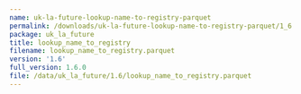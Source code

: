 ```yaml
---
name: uk-la-future-lookup-name-to-registry-parquet
permalink: /downloads/uk-la-future-lookup-name-to-registry-parquet/1_6
package: uk_la_future
title: lookup_name_to_registry
filename: lookup_name_to_registry.parquet
version: '1.6'
full_version: 1.6.0
file: /data/uk_la_future/1.6/lookup_name_to_registry.parquet
---
```

